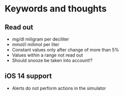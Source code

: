 # Keywords and thoughts

## Read out
- mg/dl miligram per deciliter
- mmol/l milimol per liter
- Constant values only after change of more than 5%
- Values within a range not read out
- Should snooze be taken into account!?

## iOS 14 support
- Alerts do not perform actions in the simulator
